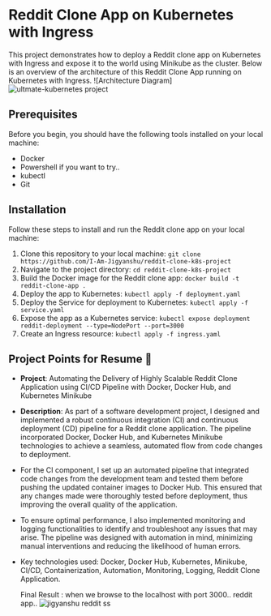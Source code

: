 # Reddit Clone App on Kubernetes with Ingress
This project demonstrates how to deploy a Reddit clone app on Kubernetes with Ingress and expose it to the world using Minikube as the cluster.
Below is an overview of the architecture of this Reddit Clone App running on Kubernetes with Ingress.
![Architecture Diagram] ![ultmate-kubernetes project](https://github.com/user-attachments/assets/be0212e9-5842-474f-b7ad-a3fa0f555ee2)


## Prerequisites
Before you begin, you should have the following tools installed on your local machine: 

- Docker
- Powershell if you want to try..
- kubectl
- Git

## Installation
Follow these steps to install and run the Reddit clone app on your local machine:

1) Clone this repository to your local machine: `git clone https://github.com/I-Am-Jigyanshu/reddit-clone-k8s-project`
2) Navigate to the project directory: `cd reddit-clone-k8s-project`
3) Build the Docker image for the Reddit clone app: `docker build -t reddit-clone-app .`
4) Deploy the app to Kubernetes: `kubectl apply -f deployment.yaml`
5) Deploy the Service for deployment to Kubernetes: `kubectl apply -f service.yaml`
6) Expose the app as a Kubernetes service: `kubectl expose deployment reddit-deployment --type=NodePort --port=3000`
7) Create an Ingress resource: `kubectl apply -f ingress.yaml`


## Project Points for Resume 📝

- **Project**:  Automating the Delivery of Highly Scalable Reddit Clone Application using CI/CD Pipeline with Docker, Docker Hub, and Kubernetes Minikube

- **Description**: As part of a software development project, I designed and implemented a robust continuous integration (CI) and continuous deployment (CD) pipeline for a Reddit clone application. The pipeline incorporated Docker, Docker Hub, and Kubernetes Minikube technologies to achieve a seamless, automated flow from code changes to deployment.

- For the CI component, I set up an automated pipeline that integrated code changes from the development team and tested them before pushing the updated container images to Docker Hub. This ensured that any changes made were thoroughly tested before deployment, thus improving the overall quality of the application.

- To ensure optimal performance, I also implemented monitoring and logging functionalities to identify and troubleshoot any issues that may arise. The pipeline was designed with automation in mind, minimizing manual interventions and reducing the likelihood of human errors.

- Key technologies used: Docker, Docker Hub, Kubernetes, Minikube, CI/CD, Containerization, Automation, Monitoring, Logging, Reddit Clone Application.

  Final Result : when we browse to the localhost with port 3000..
  reddit app..
  ![jigyanshu reddit ss](https://github.com/user-attachments/assets/33057af5-236f-434d-b85d-806882605114)


